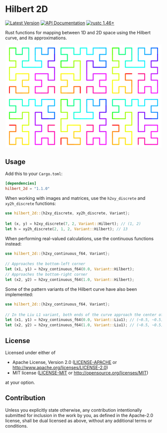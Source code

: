 # Hilbert 2D 

[![Latest Version]][crates.io] [![API Documentation]][docs.rs] [![rustc 1.46+]][Rust 1.46]

[Latest Version]: https://img.shields.io/crates/v/hilbert_2d.svg
[crates.io]: https://crates.io/crates/hilbert_2d
[API Documentation]: https://docs.rs/hilbert_2d/badge.svg
[docs.rs]: https://docs.rs/hilbert_2d
[rustc 1.46+]: https://img.shields.io/badge/rustc-1.46+-lightgray.svg
[Rust 1.46]: https://blog.rust-lang.org/2020/08/27/Rust-1.46.0.html

Rust functions for mapping between 1D and 2D space using the Hilbert curve, and its approximations.

![Examples](curves.png)

## Usage

Add this to your `Cargo.toml`:

```toml
[dependencies]
hilbert_2d = "1.1.0"
```

When working with images and matrices, use the `h2xy_discrete` and `xy2h_discrete` functions:

```rust
use hilbert_2d::{h2xy_discrete, xy2h_discrete, Variant};

let (x, y) = h2xy_discrete(7, 2, Variant::Hilbert); // (1, 2)
let h = xy2h_discrete(2, 1, 2, Variant::Hilbert); // 13
```

When performing real-valued calculations, use the continuous functions instead:

```rust
use hilbert_2d::{h2xy_continuous_f64, Variant};

// Approaches the bottom-left corner
let (x1, y1) = h2xy_continuous_f64(0.0, Variant::Hilbert); 
// Approaches the bottom-right corner
let (x2, y2) = h2xy_continuous_f64(1.0, Variant::Hilbert); 
```

Some of the pattern variants of the Hilbert curve have also been implemented:

```rust
use hilbert_2d::{h2xy_continuous_f64, Variant};

// In the Liu L1 variant, both ends of the curve approach the center of the square
let (x1, y1) = h2xy_continuous_f64(0.0, Variant::Liu1); // (~0.5, ~0.5)
let (x2, y2) = h2xy_continuous_f64(1.0, Variant::Liu1); // (~0.5, ~0.5)
```

## License

Licensed under either of

 * Apache License, Version 2.0
   ([LICENSE-APACHE](LICENSE-APACHE) or http://www.apache.org/licenses/LICENSE-2.0)
 * MIT license
   ([LICENSE-MIT](LICENSE-MIT) or http://opensource.org/licenses/MIT)

at your option.

## Contribution

Unless you explicitly state otherwise, any contribution intentionally submitted
for inclusion in the work by you, as defined in the Apache-2.0 license, shall be
dual licensed as above, without any additional terms or conditions.